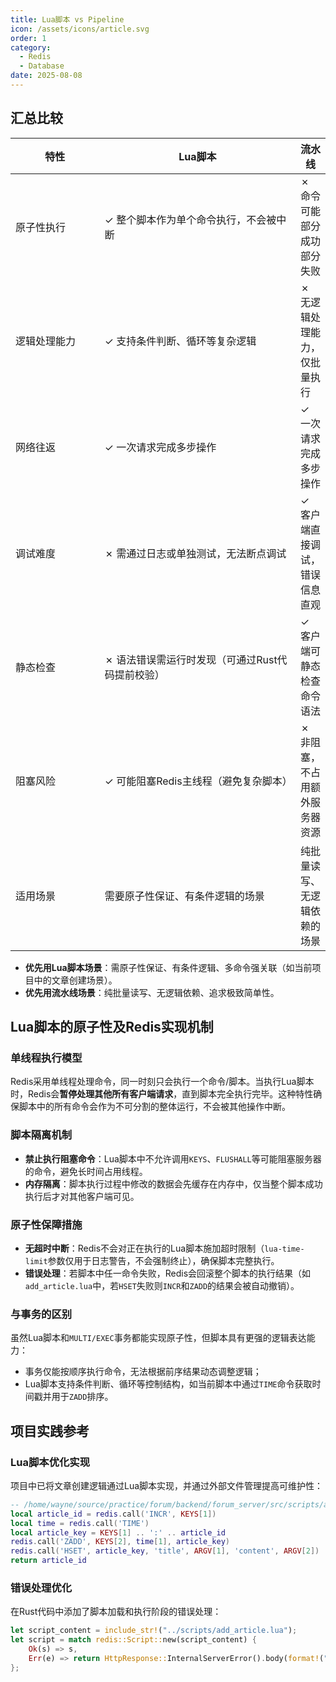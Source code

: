 ```yaml
---
title: Lua脚本 vs Pipeline
icon: /assets/icons/article.svg
order: 1
category:
  - Redis
  - Database
date: 2025-08-08
---
```


## 汇总比较

<table><thead><tr><th width="141">特性</th><th width="330.3333740234375">Lua脚本</th><th>流水线</th></tr></thead><tbody><tr><td>原子性执行</td><td>✓ 整个脚本作为单个命令执行，不会被中断</td><td>✗ 命令可能部分成功部分失败</td></tr><tr><td>逻辑处理能力</td><td>✓ 支持条件判断、循环等复杂逻辑</td><td>✗ 无逻辑处理能力，仅批量执行</td></tr><tr><td>网络往返</td><td>✓ 一次请求完成多步操作</td><td>✓ 一次请求完成多步操作</td></tr><tr><td>调试难度</td><td>✗ 需通过日志或单独测试，无法断点调试</td><td>✓ 客户端直接调试，错误信息直观</td></tr><tr><td>静态检查</td><td>✗ 语法错误需运行时发现（可通过Rust代码提前校验）</td><td>✓ 客户端可静态检查命令语法</td></tr><tr><td>阻塞风险</td><td>✓ 可能阻塞Redis主线程（避免复杂脚本）</td><td>✗ 非阻塞，不占用额外服务器资源</td></tr><tr><td>适用场景</td><td>需要原子性保证、有条件逻辑的场景</td><td>纯批量读写、无逻辑依赖的场景</td></tr></tbody></table>

* **优先用Lua脚本场景**：需原子性保证、有条件逻辑、多命令强关联（如当前项目中的文章创建场景）。
* **优先用流水线场景**：纯批量读写、无逻辑依赖、追求极致简单性。

## Lua脚本的原子性及Redis实现机制

### 单线程执行模型

Redis采用单线程处理命令，同一时刻只会执行一个命令/脚本。当执行Lua脚本时，Redis会**暂停处理其他所有客户端请求**，直到脚本完全执行完毕。这种特性确保脚本中的所有命令会作为不可分割的整体运行，不会被其他操作中断。

### 脚本隔离机制

* **禁止执行阻塞命令**：Lua脚本中不允许调用`KEYS`、`FLUSHALL`等可能阻塞服务器的命令，避免长时间占用线程。
* **内存隔离**：脚本执行过程中修改的数据会先缓存在内存中，仅当整个脚本成功执行后才对其他客户端可见。

### 原子性保障措施

* **无超时中断**：Redis不会对正在执行的Lua脚本施加超时限制（`lua-time-limit`参数仅用于日志警告，不会强制终止），确保脚本完整执行。
* **错误处理**：若脚本中任一命令失败，Redis会回滚整个脚本的执行结果（如`add_article.lua`中，若`HSET`失败则`INCR`和`ZADD`的结果会被自动撤销）。

### 与事务的区别

虽然Lua脚本和`MULTI/EXEC`事务都能实现原子性，但脚本具有更强的逻辑表达能力：

* 事务仅能按顺序执行命令，无法根据前序结果动态调整逻辑；
* Lua脚本支持条件判断、循环等控制结构，如当前脚本中通过`TIME`命令获取时间戳并用于`ZADD`排序。

## 项目实践参考

### Lua脚本优化实现

项目中已将文章创建逻辑通过Lua脚本实现，并通过外部文件管理提高可维护性：

```lua
-- /home/wayne/source/practice/forum/backend/forum_server/src/scripts/add_article.lua
local article_id = redis.call('INCR', KEYS[1])
local time = redis.call('TIME')
local article_key = KEYS[1] .. ':' .. article_id
redis.call('ZADD', KEYS[2], time[1], article_key)
redis.call('HSET', article_key, 'title', ARGV[1], 'content', ARGV[2])
return article_id
```

### 错误处理优化

在Rust代码中添加了脚本加载和执行阶段的错误处理：

```rust
let script_content = include_str!("../scripts/add_article.lua");
let script = match redis::Script::new(script_content) {
    Ok(s) => s,
    Err(e) => return HttpResponse::InternalServerError().body(format!("Lua脚本语法错误: {}", e)),
};
```
